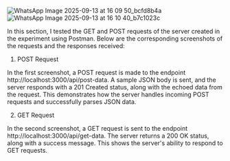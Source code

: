 ![WhatsApp Image 2025-09-13 at 16 09 50_bcfd8b4a](https://github.com/user-attachments/assets/ff44e3af-9b68-4e14-8df3-892df8824c40)
![WhatsApp Image 2025-09-13 at 16 10 40_b7c1023c](https://github.com/user-attachments/assets/c14d6d80-b3f6-4d76-9d10-61d767be1d7b)


In this section, I tested the GET and POST requests of the server created in the experiment using Postman. Below are the corresponding screenshots of the requests and the responses received:

1. POST Request

In the first screenshot, a POST request is made to the endpoint http://localhost:3000/api/post-data. A sample JSON body is sent, and the server responds with a 201 Created status, along with the echoed data from the request. This demonstrates how the server handles incoming POST requests and successfully parses JSON data.

2. GET Request

In the second screenshot, a GET request is sent to the endpoint http://localhost:3000/api/get-data. The server returns a 200 OK status, along with a success message. This shows the server's ability to respond to GET requests.

